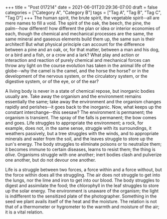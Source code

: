 +++
title = "Post 017214"
date = 2021-06-01T20:29:36-07:00
draft = false
categories = ["Category A", "Category B"]
tags = ["Tag A", "Tag B", "Tag C", "Tag D"]
+++
The human spirit, the brute spirit, the vegetable spirit--all are mere names to fill a void. The spirit of the oak, the beech, the pine, the palm--how different! how different the plan or idea or interior economies of each, though the chemical and mechanical processes are the same, the same mineral and gaseous elements build them up, the same sun is their architect! But what physical principle can account for the difference between a pine and an oak, or, for that matter, between a man and his dog, or a bird and a fish, or a crow and a lark? What play and action or interaction and reaction of purely chemical and mechanical forces can throw any light on the course evolution has taken in the animal life of the globe--why the camel is the camel, and the horse the horse? or in the development of the nervous system, or the circulatory system, or the digestive system, or of the eye, or of the ear?

A living body is never in a state of chemical repose, but inorganic bodies usually are. Take away the organism and the environment remains essentially the same; take away the environment and the organism changes rapidly and perishes--it goes back to the inorganic. Now, what keeps up the constant interchange--this seesaw? The environment is permanent; the organism is transient. The spray of the falls is permanent; the bow comes and goes. Life struggles to appropriate the environment; a rock, for example, does not, in the same sense, struggle with its surroundings, it weathers passively, but a tree struggles with the winds, and to appropriate minerals and water from the soil, and the leaves struggle to store up the sun's energy. The body struggles to eliminate poisons or to neutralize them; it becomes immune to certain diseases, learns to resist them; the thing is _alive_. Organisms struggle with one another; inert bodies clash and pulverize one another, but do not devour one another.

Life is a struggle between two forces, a force within and a force without, but the force within does all the struggling. The air does not struggle to get into the lungs, nor the lime and iron to get into our blood. The body struggles to digest and assimilate the food; the chlorophyll in the leaf struggles to store up the solar energy. The environment is unaware of the organism; the light is indifferent to the sensitized plate of the photographer. Something in the seed we plant avails itself of the heat and the moisture. The relation is not that of a thermometer or hygrometer to the warmth and moisture of the air; it is a vital relation.
